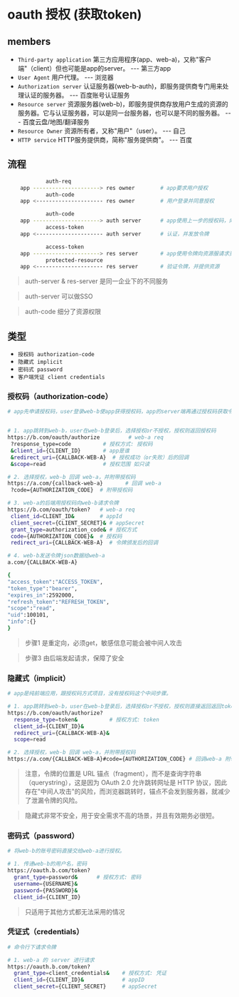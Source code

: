 # oauth 授权 (获取token)

## members

- `Third-party application` 第三方应用程序(app、web-a)，又称"客户端"（client）但也可能是app的server。 --- 第三方app
- `User Agent` 用户代理。 --- 浏览器
- `Authorization server` 认证服务器(web-b-auth)，即服务提供商专门用来处理认证的服务器。 --- 百度账号认证服务
- `Resource server` 资源服务器(web-b)，即服务提供商存放用户生成的资源的服务器。它与认证服务器，可以是同一台服务器，也可以是不同的服务器。 --- 百度云盘/地图/翻译服务
- `Resource Owner` 资源所有者，又称"用户"（user）。 --- 自己
- `HTTP service` HTTP服务提供商，简称"服务提供商"。 --- 百度

## 流程

```bash
            auth-req
    app ---------------------> res owner        # app要求用户授权
            auth-code
    app <--------------------- res owner        # 用户登录并同意授权

            auth-code 
    app ---------------------> auth server      # app使用上一步的授权码，向认证服申请令牌
            access-token
    app <--------------------- auth server      # 认证，并发放令牌

            access-token
    app ---------------------> res server       # app使用令牌向资源服请求资源
            protected-resource
    app <--------------------- res server       # 验证令牌，并提供资源
```

> auth-server & res-server 是同一企业下的不同服务

> auth-server 可以做SSO

> auth-code 细分了资源权限

## 类型

- `授权码 authorization-code`
- `隐藏式 implicit`
- `密码式 password`
- `客户端凭证 client credentials`

### 授权码（authorization-code）

```bash
# app先申请授权码，user登录web-b使app获得授权码，app的server端再通过授权码获取令牌。


# 1. app跳转到web-b，user在web-b登录后，选择授权or不授权，授权则返回授权码
https://b.com/oauth/authorize         # web-a req
 ?response_type=code          # 授权方式: 授权码
 &client_id={CLIENT_ID}       # app是谁
 &redirect_uri={CALLBACK-WEB-A}  # 授权成功（or失败）后的回调
 &scope=read                  # 授权范围 如只读

# 2. 选择授权，web-b 回调 web-a，并附带授权码
https://a.com/{callback-web-a}       # 回调 web-a
 ?code={AUTHORIZATION_CODE}  # 附带授权码

# 3. web-a的后端用授权码向web-b请求令牌
https://b.com/oauth/token?   # web-a req
 client_id=CLIENT_ID&        # appId
 client_secret={CLIENT_SECRET}& # appSecret
 grant_type=authorization_code& # 授权方式
 code={AUTHORIZATION_CODE}&  # 授权码
 redirect_uri={CALLBACK-WEB-A}  # 令牌颁发后的回调

# 4. web-b发送令牌json数据给web-a
a.com/{CALLBACK-WEB-A}

{    
"access_token":"ACCESS_TOKEN",
"token_type":"bearer",
"expires_in":2592000,
"refresh_token":"REFRESH_TOKEN",
"scope":"read",
"uid":100101,
"info":{}
}

```

> 步骤1 是重定向，必须get，敏感信息可能会被中间人攻击  

> 步骤3 由后端发起请求，保障了安全

### 隐藏式（implicit）


```bash
# app是纯前端应用，跟授权码方式项目，没有授权码这个中间步骤。

# 1. app跳转到web-b，user在web-b登录后，选择授权or不授权，授权则直接返回返回token
https://b.com/oauth/authorize?
  response_type=token&          # 授权方式: token
  client_id={CLIENT_ID}&
  redirect_uri={CALLBACK-WEB-A}&
  scope=read

# 2. 选择授权，web-b 回调 web-a，并附带授权码
https://a.com/{CALLBACK-WEB-A}#code={AUTHORIZATION_CODE} # 回调web-a 附带授权码 (注意是锚点 而非query)
```

> 注意，令牌的位置是 URL 锚点（fragment），而不是查询字符串（querystring），这是因为 OAuth 2.0 允许跳转网址是 HTTP 协议，因此存在"中间人攻击"的风险，而浏览器跳转时，锚点不会发到服务器，就减少了泄漏令牌的风险。  

> 隐藏式非常不安全，用于安全需求不高的场景，并且有效期务必很短。

### 密码式（password）


```bash
# 将web-b的账号密码直接交给web-a进行授权。

# 1. 传递web-b的用户名，密码
https://oauth.b.com/token?
  grant_type=password&      # 授权方式: 密码
  username={USERNAME}&
  password={PASSWORD}&
  client_id={CLIENT_ID}
```

> 只适用于其他方式都无法采用的情况

### 凭证式（credentials）


```bash
# 命令行下请求令牌

# 1. web-a 的 server 进行请求
https://oauth.b.com/token?
  grant_type=client_credentials&    # 授权方式: 凭证
  client_id={CLIENT_ID}&            # appID
  client_secret={CLIENT_SECRET}     # appSecret
```
